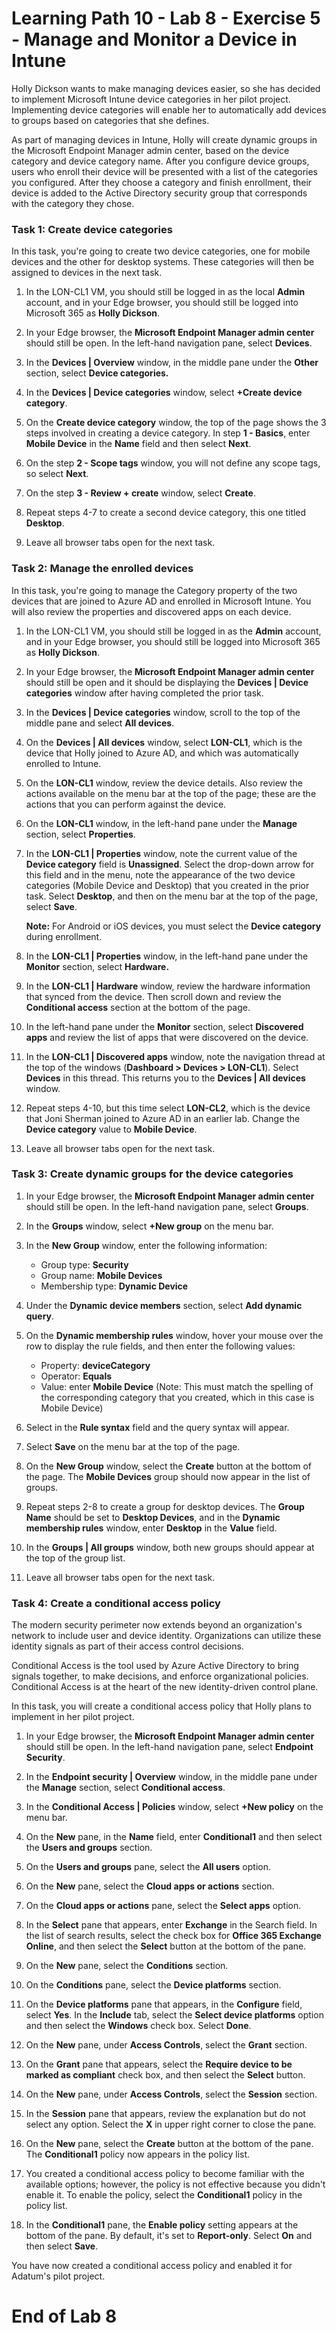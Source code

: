 # Learning Path 10 - Lab 8 - Exercise 5 - Manage and Monitor a Device in Intune

Holly Dickson wants to make managing devices easier, so she has decided to implement Microsoft Intune device categories in her pilot project. Implementing device categories will enable her to automatically add devices to groups based on categories that she defines.

As part of managing devices in Intune, Holly will create dynamic groups in the Microsoft Endpoint Manager admin center, based on the device category and device category name. After you configure device groups, users who enroll their device will be presented with a list of the categories you configured. After they choose a category and finish enrollment, their device is added to the Active Directory security group that corresponds with the category they chose.

### Task 1: Create device categories

In this task, you're going to create two device categories, one for mobile devices and the other for desktop systems. These categories will then be assigned to devices in the next task.

1. In the LON-CL1 VM, you should still be logged in as the local **Admin** account, and in your Edge browser, you should still be logged into Microsoft 365 as **Holly Dickson**.

2. In your Edge browser, the **Microsoft Endpoint Manager admin center** should still be open. In the left-hand navigation pane, select **Devices**. 

3. In the **Devices | Overview** window, in the middle pane under the **Other** section, select **Device categories.**

4. In the **Devices | Device categories** window, select **+Create device category**.

5. On the **Create device category** window, the top of the page shows the 3 steps involved in creating a device category. In step **1 - Basics**, enter **Mobile Device** in the **Name** field and then select **Next**.

6. On the step **2 - Scope tags** window, you will not define any scope tags, so select **Next**. 

7. On the step **3 - Review + create** window, select **Create**.

8. Repeat steps 4-7 to create a second device category, this one titled **Desktop**.

9. Leave all browser tabs open for the next task.

### Task 2: Manage the enrolled devices

In this task, you're going to manage the Category property of the two devices that are joined to Azure AD and enrolled in Microsoft Intune. You will also review the properties and discovered apps on each device.

1. In the LON-CL1 VM, you should still be logged in as the **Admin** account, and in your Edge browser, you should still be logged into Microsoft 365 as **Holly Dickson**.

2. In your Edge browser, the **Microsoft Endpoint Manager admin center** should still be open and it should be displaying the **Devices | Device categories** window after having completed the prior task.

3. In the **Devices | Device categories** window, scroll to the top of the middle pane and select **All devices**.

4. On the **Devices | All devices** window, select **LON-CL1**, which is the device that Holly joined to Azure AD, and which was automatically enrolled to Intune.

5. On the **LON-CL1** window, review the device details. Also review the actions available on the menu bar at the top of the page; these are the actions that you can perform against the device.

6. On the **LON-CL1** window, in the left-hand pane under the **Manage** section, select **Properties**. 

7. In the **LON-CL1 | Properties** window, note the current value of the **Device category** field is **Unassigned**. Select the drop-down arrow for this field and in the menu, note the appearance of the two device categories (Mobile Device and Desktop) that you created in the prior task. Select **Desktop**, and then on the menu bar at the top of the page, select **Save**.<br/>

    **Note:** For Android or iOS devices, you must select the **Device category** during enrollment.

8. In the **LON-CL1 | Properties** window, in the left-hand pane under the **Monitor** section, select **Hardware.**

9. In the **LON-CL1 | Hardware** window, review the hardware information that synced from the device. Then scroll down and review the **Conditional access** section at the bottom of the page.

10. In the left-hand pane under the **Monitor** section, select **Discovered apps** and review the list of apps that were discovered on the device.

11. In the **LON-CL1 | Discovered apps** window, note the navigation thread at the top of the windows (**Dashboard > Devices > LON-CL1**). Select **Devices** in this thread. This returns you to the **Devices | All devices** window.

12. Repeat steps 4-10, but this time select **LON-CL2**, which is the device that Joni Sherman joined to Azure AD in an earlier lab. Change the **Device category** value to **Mobile Device**.

13. Leave all browser tabs open for the next task.


### Task 3: Create dynamic groups for the device categories

1. In your Edge browser, the **Microsoft Endpoint Manager admin center** should still be open. In the left-hand navigation pane, select **Groups**. 

2. In the **Groups** window, select **+New group** on the menu bar.

3. In the **New Group** window, enter the following information:

    - Group type: **Security**
    - Group name: **Mobile Devices**
    - Membership type: **Dynamic Device**

4. Under the **Dynamic device members** section, select **Add dynamic query**.

5. On the **Dynamic membership rules** window, hover your mouse over the row to display the rule fields, and then enter the following values:

    - Property:   **deviceCategory**
    - Operator: **Equals**
    - Value: enter **Mobile Device** (Note: This must match the spelling of the corresponding category that you created, which in this case is Mobile Device)

6. Select in the **Rule syntax** field and the query syntax will appear.

7. Select **Save** on the menu bar at the top of the page.

8. On the **New Group** window, select the **Create** button at the bottom of the page. The **Mobile Devices** group should now appear in the list of groups.

9. Repeat steps 2-8 to create a group for desktop devices. The **Group Name** should be set to **Desktop Devices**, and in the **Dynamic membership rules** window, enter **Desktop** in the **Value** field.

10. In the **Groups | All groups** window, both new groups should appear at the top of the group list.

11. Leave all browser tabs open for the next task.


### Task 4: Create a conditional access policy

The modern security perimeter now extends beyond an organization's network to include user and device identity. Organizations can utilize these identity signals as part of their access control decisions.

Conditional Access is the tool used by Azure Active Directory to bring signals together, to make decisions, and enforce organizational policies. Conditional Access is at the heart of the new identity-driven control plane.

In this task, you will create a conditional access policy that Holly plans to implement in her pilot project. 

1. In your Edge browser, the **Microsoft Endpoint Manager admin center** should still be open. In the left-hand navigation pane, select **Endpoint Security**. 

2. In the **Endpoint security | Overview** window, in the middle pane under the **Manage** section, select **Conditional access**.

3. In the **Conditional Access | Policies** window, select **+New policy** on the menu bar.

4. On the **New** pane, in the **Name** field, enter **Conditional1** and then select the **Users and groups** section.

5. On the **Users and groups** pane, select the **All users** option.

6. On the **New** pane, select the **Cloud apps or actions** section.

7. On the **Cloud apps or actions** pane, select the **Select apps** option.

8. In the **Select** pane that appears, enter **Exchange** in the Search field. In the list of search results, select the check box for **Office 365 Exchange Online**, and then select the **Select** button at the bottom of the pane.

9. On the **New** pane, select the **Conditions** section.

10. On the **Conditions** pane, select the **Device platforms** section.

11. On the **Device platforms** pane that appears, in the **Configure** field, select **Yes**. In the **Include** tab, select the **Select device platforms** option and then select the **Windows** check box. Select **Done**.

12. On the **New** pane, under **Access Controls**, select the **Grant** section.

13.  On the **Grant** pane that appears, select the **Require device to be marked as compliant** check box, and then select the **Select** button.

14. On the **New** pane, under **Access Controls**, select the **Session** section.

15. In the **Session** pane that appears, review the explanation but do not select any option. Select the **X** in upper right corner to close the pane.

16. On the **New** pane, select the **Create** button at the bottom of the pane. The **Conditional1** policy now appears in the policy list.<br/>

17. You created a conditional access policy to become familiar with the available options; however, the policy is not effective because you didn't enable it. To enable the policy, select the **Conditional1** policy in the policy list.  

18. In the **Conditional1** pane, the **Enable policy** setting appears at the bottom of the pane. By default, it's set to **Report-only**. Select **On** and then select **Save**.

You have now created a conditional access policy and enabled it for Adatum's pilot project.


# End of Lab 8
